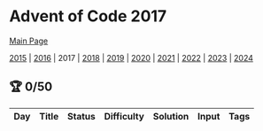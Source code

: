 ﻿# Advent of Code 2017

[Main Page](https://adventofcode.com/2017)

[2015](/Year2015) | [2016](/Year2016) |
2017 | [2018](/Year2018) | [2019](/Year2019) | [2020](/Year2020) | [2021](/Year2021) | [2022](/Year2022) | [2023](/Year2023) | [2024](/Year2024)

## :trophy: 0/50

| Day | Title | Status | Difficulty | Solution | Input | Tags | 
|:---:|:-----:|:------:|:----------:|:--------:|:-----:|:----:|
